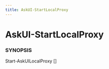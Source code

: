 ```yaml
---
title: AskUI-StartLocalProxy
---
```


# AskUI-StartLocalProxy

### SYNOPSIS

Start-AskUILocalProxy [<CommonParameters>]

